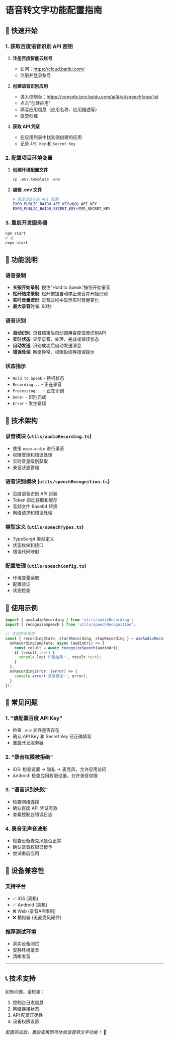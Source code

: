 # 语音转文字功能配置指南

## 🎯 快速开始

### 1. 获取百度语音识别 API 密钥

1. **注册百度智能云账号**
   - 访问：https://cloud.baidu.com/
   - 注册并登录账号

2. **创建语音识别应用**
   - 进入控制台：https://console.bce.baidu.com/ai/#/ai/speech/app/list
   - 点击"创建应用"
   - 填写应用信息（应用名称、应用描述等）
   - 提交创建

3. **获取 API 凭证**
   - 在应用列表中找到刚创建的应用
   - 记录 `API Key` 和 `Secret Key`

### 2. 配置项目环境变量

1. **创建环境配置文件**
   ```bash
   cp .env.template .env
   ```

2. **编辑 .env 文件**
   ```bash
   # 百度语音识别 API 配置
   EXPO_PUBLIC_BAIDU_API_KEY=你的_API_KEY
   EXPO_PUBLIC_BAIDU_SECRET_KEY=你的_SECRET_KEY
   ```

### 3. 重启开发服务器
```bash
npm start
# 或
expo start
```

## 🎤 功能说明

### 语音录制
- **长按开始录制**: 按住"Hold to Speak"按钮开始录音
- **松开结束录制**: 松开按钮自动停止录音并开始识别
- **实时音量波形**: 录音过程中显示实时音量变化
- **最大录音时长**: 60秒

### 语音识别
- **自动识别**: 录音结束后自动调用百度语音识别API
- **实时状态**: 显示录音、处理、完成或错误状态
- **自动发送**: 识别成功后自动发送消息
- **错误处理**: 网络异常、权限拒绝等错误提示

### 状态指示
- `Hold to Speak` - 待机状态
- `Recording...` - 正在录音
- `Processing...` - 正在识别
- `Done!` - 识别完成
- `Error` - 发生错误

## 🔧 技术架构

### 录音模块 (`utils/audioRecording.ts`)
- 使用 `expo-audio` 进行录音
- 权限管理和错误处理
- 实时音量级别获取
- 录音状态管理

### 语音识别模块 (`utils/speechRecognition.ts`)
- 百度语音识别 API 封装
- Token 自动获取和缓存
- 音频文件 Base64 转换
- 网络请求和错误处理

### 类型定义 (`utils/speechTypes.ts`)
- TypeScript 类型定义
- 状态枚举和接口
- 错误代码映射

### 配置管理 (`utils/speechConfig.ts`)
- 环境变量读取
- 配置验证
- 状态检查

## 🚀 使用示例

```typescript
import { useAudioRecording } from 'utils/audioRecording';
import { recognizeSpeech } from 'utils/speechRecognition';

// 在组件中使用
const { recordingState, startRecording, stopRecording } = useAudioRecording({
  onRecordingComplete: async (audioUri) => {
    const result = await recognizeSpeech(audioUri);
    if (result.text) {
      console.log('识别结果:', result.text);
    }
  },
  onRecordingError: (error) => {
    console.error('录音错误:', error);
  }
});
```

## 🐛 常见问题

### 1. "请配置百度 API Key"
- 检查 `.env` 文件是否存在
- 确认 API Key 和 Secret Key 已正确填写
- 重启开发服务器

### 2. "录音权限被拒绝"
- iOS: 检查设置 → 隐私 → 麦克风，允许应用访问
- Android: 检查应用权限设置，允许录音权限

### 3. "语音识别失败"
- 检查网络连接
- 确认百度 API 凭证有效
- 查看控制台错误日志

### 4. 录音无声音波形
- 检查设备麦克风是否正常
- 确认录音权限已授予
- 尝试重启应用

## 📱 设备兼容性

### 支持平台
- ✅ iOS (真机)
- ✅ Android (真机)
- ❌ Web (录音API限制)
- ❌ 模拟器 (无麦克风硬件)

### 推荐测试环境
- 真实设备测试
- 安静环境录音
- 清晰发音

---

## 📞 技术支持

如有问题，请检查：
1. 控制台日志信息
2. 网络连接状态
3. API 配置正确性
4. 设备权限设置

*配置完成后，重启应用即可体验语音转文字功能！* 🎉
